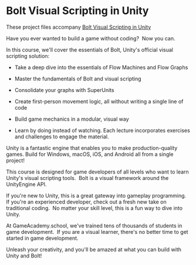 <h1>Bolt Visual Scripting in Unity</h1>
 
 These project files accompany [Bolt Visual Scripting in Unity](https://www.udemy.com/course/draft/3441228/learn/lecture/22191122?instructorPreviewMode=student_v4#questions)

Have you ever wanted to build a game without coding?  Now you can.

In this course, we'll cover the essentials of Bolt, Unity's official visual scripting solution:

 * Take a deep dive into the essentials of Flow Machines and Flow Graphs

 * Master the fundamentals of Bolt and visual scripting

 * Consolidate your graphs with SuperUnits

 * Create first-person movement logic, all without writing a single line of code

 * Build game mechanics in a modular, visual way

 * Learn by doing instead of watching. Each lecture incorporates exercises and challenges to engage the material.

Unity is a fantastic engine that enables you to make production-quality games. Build for Windows, macOS, iOS, and Android all from a single project!

This course is designed for game developers of all levels who want to learn Unity's visual scripting tools.  Bolt is a visual framework around the UnityEngine API.  

If you're new to Unity, this is a great gateway into gameplay programming.  If you're an experienced developer, check out a fresh new take on traditional coding.  No matter your skill level, this is a fun way to dive into Unity.

At GameAcademy.school, we've trained tens of thousands of students in game development.  If you are a visual learner, there's no better time to get started in game development.

Unleash your creativity, and you'll be amazed at what you can build with Unity and Bolt! 
